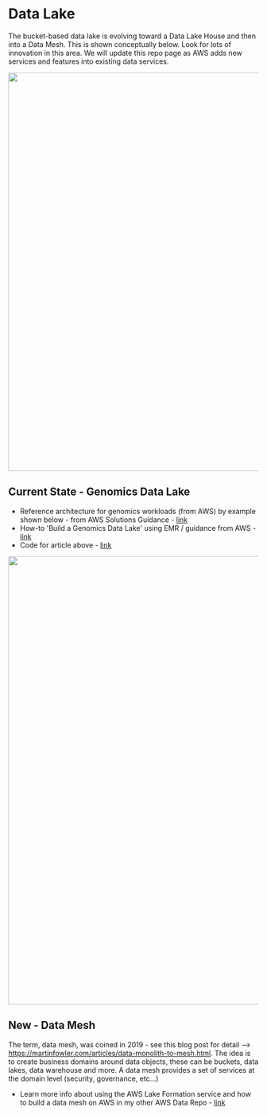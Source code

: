 # Data Lake

The bucket-based data lake is evolving toward a Data Lake House and then into a Data Mesh.  This is shown conceptually below.  Look for lots of innovation in this area.  We will update this repo page as AWS adds new services and features into existing data services.

<img src="https://github.com/lynnlangit/aws-for-bioinformatics/blob/main/2_Files_%26_Data-LYNN/images/modern-health-data-aws.png" width=800>

## Current State - Genomics Data Lake

- Reference architecture for genomics workloads (from AWS) by example shown below - from AWS Solutions Guidance - [link](https://aws.amazon.com/solutions/guidance/multi-omics-and-multi-modal-data-integration-and-analysis/)
- How-to 'Build a Genomics Data Lake' using EMR / guidance from AWS - [link](https://aws.amazon.com/blogs/industries/build-a-genomics-data-lake-on-aws-using-amazon-emr-part-1/)
- Code for article above - [link](https://github.com/aws-samples/aws-genomics-datalake)
<img src="https://github.com/lynnlangit/aws-for-bioinformatics/blob/main/2_Files_%26_Data-LYNN/images/genomics-lake.png" width=900>

## New - Data Mesh

The term, data mesh, was coined in 2019 - see this blog post for detail --> https://martinfowler.com/articles/data-monolith-to-mesh.html.  The idea is to create business domains around data objects, these can be buckets, data lakes, data warehouse and more.  A data mesh provides a set of services at the domain level (security, governance, etc...)
- Learn more info about using the AWS Lake Formation service and how to build a data mesh on AWS in my other AWS Data Repo - [link](https://github.com/lynnlangit/Hello-AWS-Data-Services/tree/master/4_data_lake/5_Lake_Formation)

